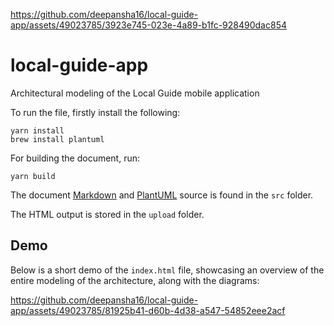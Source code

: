 
https://github.com/deepansha16/local-guide-app/assets/49023785/3923e745-023e-4a89-b1fc-928490dac854
# local-guide-app
Architectural modeling of the Local Guide mobile application

To run the file, firstly install the following:

```
yarn install
brew install plantuml
```

For building the document, run:

```
yarn build
```

The document [Markdown](https://www.markdownguide.org/cheat-sheetplan) and [PlantUML](https://plantuml.com/) source is found in the `src` folder.

The HTML output is stored in the `upload` folder.

## Demo
Below is a short demo of the `index.html` file, showcasing an overview of the entire modeling of the architecture, along with the diagrams:

https://github.com/deepansha16/local-guide-app/assets/49023785/81925b41-d60b-4d38-a547-54852eee2acf

